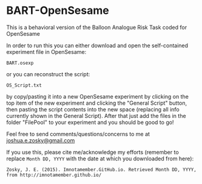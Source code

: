 # BART-OpenSesame
This is a behavioral version of the Balloon Analogue Risk Task coded for OpenSesame

In order to run this you can either download and open the self-contained experiment file in OpenSesame:

`BART.osexp`

or you can reconstruct the script:

`OS_Script.txt`

by copy/pasting it into a new OpenSesame experiment by clicking on the top item of the new experiment and clicking the "General Script" button, then pasting the script contents into the new space (replacing all info currently shown in the General Script). After that just add the files in the folder "FilePool" to your experiment and you should be good to go!

Feel free to send comments/questions/concerns to me at joshua.e.zosky@gmail.com

If you use this, please cite me/acknowledge my efforts (remember to replace `Month DD, YYYY` with the date at which you downloaded from here):

`Zosky, J. E. (2015). Imnotamember.GitHub.io. Retrieved Month DD, YYYY, from http://imnotamember.github.io/`
